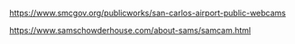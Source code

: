 https://www.smcgov.org/publicworks/san-carlos-airport-public-webcams

https://www.samschowderhouse.com/about-sams/samcam.html